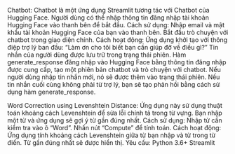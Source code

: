 Chatbot:
Chatbot là một ứng dụng Streamlit tương tác với Chatbot của Hugging Face. Người dùng có thể nhập thông tin đăng nhập tài khoản Hugging Face vào thanh bên để bắt đầu.
Cách sử dụng:
Nhập email và mật khẩu tài khoản Hugging Face của bạn vào thanh bên.
Bắt đầu trò chuyện với chatbot trong giao diện chính.
Cách hoạt động:
Ứng dụng khởi tạo với thông điệp trợ lý ban đầu: “Làm ơn cho tôi biết bạn cần giúp đỡ về điều gì?”
Tin nhắn của người dùng được lưu trữ trong trạng thái phiên.
Hàm generate_response đăng nhập vào Hugging Face bằng thông tin đăng nhập được cung cấp, tạo một phiên bản chatbot và trò chuyện với chatbot.
Nếu người dùng nhập tin nhắn mới, nó sẽ được thêm vào trạng thái phiên.
Nếu tin nhắn cuối cùng không phải từ trợ lý, bạn sẽ tạo phản hồi bằng cách sử dụng hàm generate_response.

Word Correction using Levenshtein Distance:
Ứng dụng này sử dụng thuật toán khoảng cách Levenshtein để sửa lỗi chính tả trong từ vựng. Bạn nhập một từ và ứng dụng sẽ gợi ý từ gần đúng nhất.
Cách sử dụng:
Nhập từ cần kiểm tra vào ô “Word”.
Nhấn nút “Compute” để tính toán.
Cách hoạt động:
Ứng dụng tính khoảng cách Levenshtein giữa từ bạn nhập và từ trong từ điển.
Từ gần đúng nhất sẽ được hiển thị.
Yêu cầu:
Python 3.6+
Streamlit
